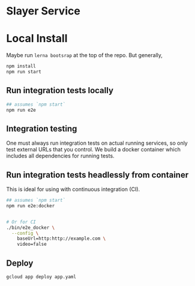 # Slayer Service

# Local Install
Maybe run `lerna bootsrap` at the top of the repo. But generally,
```sh
npm install
npm run start
```

## Run integration tests locally
```sh
## assumes `npm start`
npm run e2e
```

## Integration testing
One must always run integration tests on actual running services, so only test external URLs that you control. We build a docker container which includes all dependencies for running tests.

## Run integration tests headlessly from container
This is ideal for using with continuous integration (CI).
```sh
## assumes `npm start`
npm run e2e:docker


# Or for CI
./bin/e2e_docker \
  --config \
    baseUrl=http:http://example.com \
    video=false
```

## Deploy
```sh
gcloud app deploy app.yaml
```
